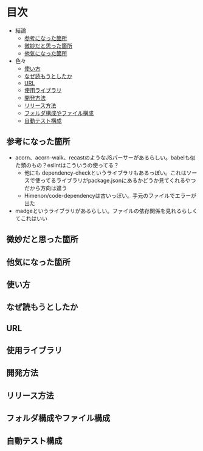 # 目次

- 結論
  - [参考になった箇所](#参考になった箇所)
  - [微妙だと思った箇所](#微妙だと思った箇所)
  - [他気になった箇所](#他気になった箇所)
- 色々
  - [使い方](#使い方)
  - [なぜ読もうとしたか](#なぜ読もうとしたか)
  - [URL](#url)
  - [使用ライブラリ](#使用ライブラリ)
  - [開発方法](#開発方法)
  - [リリース方法](#リリース方法)
  - [フォルダ構成やファイル構成](#フォルダ構成やファイル構成)
  - [自動テスト構成](#自動テスト構成)

## 参考になった箇所

- acorn、acorn-walk、recastのようなJSパーサーがあるらしい。babelも似た類のもの？eslintはこういうの使ってる？
  - 他にも dependency-checkというライブラリもあるっぽい。これはソースで使ってるライブラリがpackage.jsonにあるかどうか見てくれるやつだから方向は違う
  - Himenon/code-dependencyは古いっぽい。手元のファイルでエラーが出た
- madgeというライブラリがあるらしい。ファイルの依存関係を見れるらしくてこれはいい

## 微妙だと思った箇所

## 他気になった箇所

## 使い方

## なぜ読もうとしたか

## URL

## 使用ライブラリ

## 開発方法

## リリース方法

## フォルダ構成やファイル構成

## 自動テスト構成
